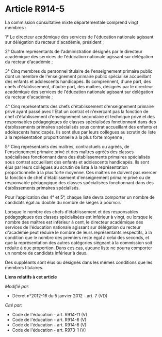 # Article R914-5

La commission consultative mixte départementale comprend vingt membres : 

1°               Le directeur académique des services de l'éducation nationale agissant sur délégation du recteur d'académie,
président ; 

2° Quatre représentants de l'administration désignés par le directeur académique des services de l'éducation nationale
agissant sur délégation du recteur d'académie ; 

3° Cinq membres du personnel titulaire de l'enseignement primaire public dont un membre de l'enseignement primaire public
spécialisé accueillant des enfants et adolescents handicapés. Ils comprennent, d'une part, des chefs d'établissement, d'autre
part, des maîtres, désignés par le directeur académique des services de l'éducation nationale agissant sur délégation du
recteur d'académie ; 

4° Cinq représentants des chefs d'établissement d'enseignement primaire privé ayant passé avec l'Etat un contrat et
n'exerçant pas la fonction de chef d'établissement d'enseignement secondaire et technique privé et des responsables
pédagogiques de classes spécialisées fonctionnant dans des établissements primaires spécialisés sous contrat accueillant des
enfants et adolescents handicapés. Ils sont élus par leurs collègues au scrutin de liste à la représentation proportionnelle
à la plus forte moyenne ; 

5° Cinq représentants des maîtres, contractuels ou agréés, de l'enseignement primaire privé et des maîtres agréés des classes
spécialisées fonctionnant dans des établissements primaires spécialisés sous contrat accueillant des enfants et adolescents
handicapés. Ils sont élus par leurs collègues au scrutin de liste à la représentation proportionnelle à la plus forte
moyenne. Ces maîtres ne doivent pas exercer la fonction de chef d'établissement d'enseignement primaire privé ou de
responsable pédagogique des classes spécialisées fonctionnant dans des établissements primaires spécialisés. 

Pour l'application des 4° et 5°, chaque liste devra comporter un nombre de candidats égal au double du nombre de sièges à
pourvoir. 

Lorsque le nombre des chefs d'établissement et des responsables pédagogiques des classes spécialisées est inférieur à vingt,
ou lorsque le nombre des maîtres est inférieur à cent, le directeur académique des services de l'éducation nationale agissant
sur délégation du recteur d'académie peut réduire le nombre de leurs représentants respectifs, à la condition que le nombre
des premiers reste égal à celui des seconds, et que la représentation des autres catégories siégeant à la commission soit
réduite à due proportion. Dans ces cas, aucune liste ne pourra comporter un nombre de candidats inférieur à deux. 

Des suppléants sont élus ou désignés dans les mêmes conditions que les membres titulaires.

**Liens relatifs à cet article**

_Modifié par_:

  - Décret n°2012-16 du 5 janvier 2012 - art. 7 (VD)

_Cité par_:

  - Code de l'éducation - art. R914-11 (V)
  - Code de l'éducation - art. R914-6 (V)
  - Code de l'éducation - art. R914-8 (V)
  - Code de l'éducation - art. R973-1 (V)
